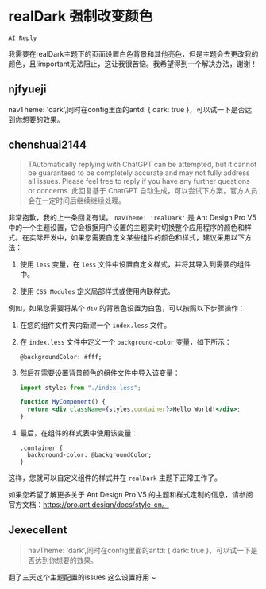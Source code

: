 # realDark 强制改变颜色

`AI Reply`

我需要在realDark主题下的页面设置白色背景和其他亮色，但是主题会去更改我的颜色，且!important无法阻止，这让我很苦恼。我希望得到一个解决办法，谢谢！

## njfyueji

navTheme: 'dark',同时在config里面的antd: { dark: true }，可以试一下是否达到你想要的效果。

## chenshuai2144

> TAutomatically replying with ChatGPT can be attempted, but it cannot be guaranteed to be completely accurate and may not fully address all issues. Please feel free to reply if you have any further questions or concerns.
> 此回复基于 ChatGPT 自动生成，可以尝试下方案，官方人员会在一定时间后继续继续处理。

非常抱歉，我的上一条回复有误。 `navTheme: 'realDark'` 是 Ant Design Pro V5 中的一个主题设置，它会根据用户设置的主题实时切换整个应用程序的颜色和样式。在实际开发中，如果您需要自定义某些组件的颜色和样式，建议采用以下方法：

1. 使用 `less` 变量，在 `less` 文件中设置自定义样式，并将其导入到需要的组件中。

2. 使用 `CSS Modules` 定义局部样式或使用内联样式。

例如，如果您需要将某个 `div` 的背景色设置为白色，可以按照以下步骤操作：

1. 在您的组件文件夹内新建一个 `index.less` 文件。

2. 在 `index.less` 文件中定义一个 `background-color` 变量，如下所示：

   ```less
   @backgroundColor: #fff;
   ```

3. 然后在需要设置背景颜色的组件文件中导入该变量：

   ```jsx
   import styles from "./index.less";

   function MyComponent() {
     return <div className={styles.container}>Hello World!</div>;
   }
   ```

4. 最后，在组件的样式表中使用该变量：

   ```less
   .container {
     background-color: @backgroundColor;
   }
   ```

这样，您就可以自定义组件的样式并在 `realDark` 主题下正常工作了。

如果您希望了解更多关于 Ant Design Pro V5 的主题和样式定制的信息，请参阅官方文档：https://pro.ant.design/docs/style-cn。

## Jexecellent

> navTheme: 'dark',同时在config里面的antd: { dark: true }，可以试一下是否达到你想要的效果。

翻了三天这个主题配置的issues 这么设置好用 ~
